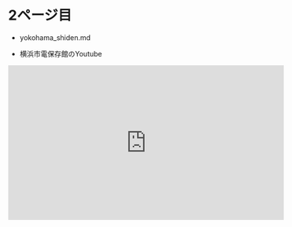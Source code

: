 # 2ページ目
- yokohama_shiden.md

- 横浜市電保存館のYoutube
<iframe width="560" height="315" src="https://www.youtube.com/embed/Q_X6AixKNsc" title="YouTube video player" frameborder="0" allow="accelerometer; autoplay; clipboard-write; encrypted-media; gyroscope; picture-in-picture" allowfullscreen></iframe>
